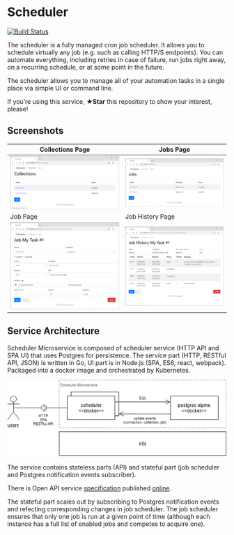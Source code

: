 # Scheduler

[![Build Status](https://travis-ci.org/akornatskyy/scheduler.svg?branch=master)](https://travis-ci.org/akornatskyy/scheduler)

The scheduler is a fully managed cron job scheduler. It allows you to schedule
virtually any job (e.g. such as calling HTTP/S endpoints). You can automate
everything, including retries in case of failure, run jobs right away, on a
recurring schedule, or at some point in the future.

The scheduler allows you to manage all of your automation tasks in a single place
via simple UI or command line.

If you’re using this service, **★Star** this repository to show your interest,
please!

## Screenshots

| Collections Page                                             | Jobs Page                                                    |
| ------------------------------------------------------------ | ------------------------------------------------------------ |
| ![Screenshot of collections screen](./misc/docs/img/collections.png) | ![Screenshot of jobs screen](./misc/docs/img/jobs.png)       |
| Job Page                                                     | Job History Page                                             |
| ![Screenshot of job screen](./misc/docs/img/job.png)         | ![Screenshot of job history screen](./misc/docs/img/job-history.png) |

## Service Architecture

Scheduler Microservice is composed of scheduler service (HTTP API and SPA
UI) that uses Postgres for persistence. The service part (HTTP, RESTful API,
JSON) is written in Go, UI part is in Node.js (SPA, ES6, react, webpack).
Packaged into a docker image and orchestrated by Kubernetes.

![architecture](./misc/docs/img/architecture.png)

The service contains stateless parts (API) and stateful part (job scheduler
and Postgres notification events subscriber).

There is Open API service [specification](./blob/master/openapi.yaml)
published [online](https://akornatskyy.github.io/scheduler).

The stateful part scales out by subscribing to Postgres notification events
and refecting corresponding changes in job scheduler. The job scheduler
ensures that only one job is run at a given point of time (although each
instance has a full list of enabled jobs and competes to acquire one).

